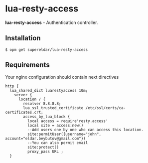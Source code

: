 # lua-resty-access
**lua-resty-access** - Authentication controller. 

## Installation
```Shell
$ opm get supereldar/lua-resty-access
```
## Requirements 
Your nginx configuration should contain next directives 
```Shell
http {
  lua_shared_dict luarestyaccess 10m;
    server {
      location / {
        resolver 8.8.8.8;
        lua_ssl_trusted_certificate /etc/ssl/certs/ca-certificates.crt;
        access_by_lua_block {
          local access = require'resty.access'
          local site = access:new()
          --Add users one by one who can access this location.
          site:permitUser({username="john", account="eldar.beybutov@gmail.com"})
          --You can also permit email
          site:protect()
          proxy_pass URL ;
  }

        
